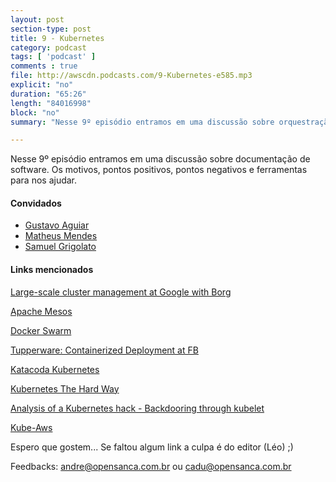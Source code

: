 ```yaml
---
layout: post
section-type: post
title: 9 - Kubernetes
category: podcast
tags: [ 'podcast' ]
comments : true
file: http://awscdn.podcasts.com/9-Kubernetes-e585.mp3
explicit: "no"
duration: "65:26"
length: "84016998"
block: "no"
summary: "Nesse 9º episódio entramos em uma discussão sobre orquestração de containers com Kubernetes. Os motivos, pontos positivos, pontos negativos de utilizar Kubernetes."

---
```


Nesse 9º episódio entramos em uma discussão sobre documentação de software. Os motivos, pontos positivos, pontos negativos e ferramentas para nos ajudar.

<h4>Convidados</h4>

- <a href="https://www.linkedin.com/in/gustavo-aguiar/" target="_blank">Gustavo Aguiar</a>
- <a href="https://www.linkedin.com/in/matheusrochamendes/" target="_blank">Matheus Mendes</a>
- <a href="https://www.linkedin.com/in/samuel-grigolato/" target="_blank">Samuel Grigolato</a>

<h4>Links mencionados </h4>

<a href="https://ai.google/research/pubs/pub43438" target="_blank">Large-scale cluster management at Google with Borg</a>

<a href="http://mesos.apache.org/" target="_blank">Apache Mesos</a>

<a href="https://docs.docker.com/engine/swarm/" target="_blank">Docker Swarm</a>

<a href="https://pt.slideshare.net/Docker/aravindnarayanan-facebook140613153626phpapp02-37588997" target="_blank">Tupperware: Containerized Deployment at FB</a>

<a href="https://www.katacoda.com/courses/kubernetes" target="_blank">Katacoda Kubernetes</a>

<a href="https://github.com/kelseyhightower/kubernetes-the-hard-way" target="_blank">Kubernetes The Hard Way</a>

<a href="https://medium.com/handy-tech/analysis-of-a-kubernetes-hack-backdooring-through-kubelet-823be5c3d67c" target="_blank">Analysis of a Kubernetes hack - Backdooring through kubelet</a>

<a href="https://github.com/kubernetes-incubator/kube-aws" target="_blank">Kube-Aws</a>

Espero que gostem... Se faltou algum link a culpa é do editor (Léo) ;)

Feedbacks: andre@opensanca.com.br ou cadu@opensanca.com.br
